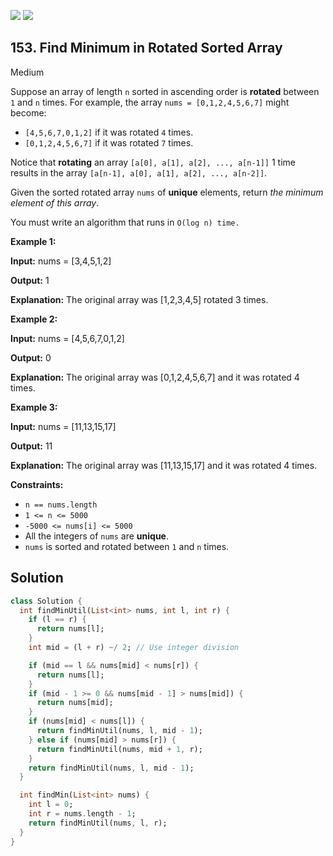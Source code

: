 [![](https://img.shields.io/github/stars/LeetCode-in-Dart/LeetCode-in-Dart?label=Stars&style=flat-square)](https://github.com/LeetCode-in-Dart/LeetCode-in-Dart)
[![](https://img.shields.io/github/forks/LeetCode-in-Dart/LeetCode-in-Dart?label=Fork%20me%20on%20GitHub%20&style=flat-square)](https://github.com/LeetCode-in-Dart/LeetCode-in-Dart/fork)

## 153\. Find Minimum in Rotated Sorted Array

Medium

Suppose an array of length `n` sorted in ascending order is **rotated** between `1` and `n` times. For example, the array `nums = [0,1,2,4,5,6,7]` might become:

*   `[4,5,6,7,0,1,2]` if it was rotated `4` times.
*   `[0,1,2,4,5,6,7]` if it was rotated `7` times.

Notice that **rotating** an array `[a[0], a[1], a[2], ..., a[n-1]]` 1 time results in the array `[a[n-1], a[0], a[1], a[2], ..., a[n-2]]`.

Given the sorted rotated array `nums` of **unique** elements, return _the minimum element of this array_.

You must write an algorithm that runs in `O(log n) time.`

**Example 1:**

**Input:** nums = [3,4,5,1,2]

**Output:** 1

**Explanation:** The original array was [1,2,3,4,5] rotated 3 times.

**Example 2:**

**Input:** nums = [4,5,6,7,0,1,2]

**Output:** 0

**Explanation:** The original array was [0,1,2,4,5,6,7] and it was rotated 4 times.

**Example 3:**

**Input:** nums = [11,13,15,17]

**Output:** 11

**Explanation:** The original array was [11,13,15,17] and it was rotated 4 times.

**Constraints:**

*   `n == nums.length`
*   `1 <= n <= 5000`
*   `-5000 <= nums[i] <= 5000`
*   All the integers of `nums` are **unique**.
*   `nums` is sorted and rotated between `1` and `n` times.

## Solution

```dart
class Solution {
  int findMinUtil(List<int> nums, int l, int r) {
    if (l == r) {
      return nums[l];
    }
    int mid = (l + r) ~/ 2; // Use integer division

    if (mid == l && nums[mid] < nums[r]) {
      return nums[l];
    }
    if (mid - 1 >= 0 && nums[mid - 1] > nums[mid]) {
      return nums[mid];
    }
    if (nums[mid] < nums[l]) {
      return findMinUtil(nums, l, mid - 1);
    } else if (nums[mid] > nums[r]) {
      return findMinUtil(nums, mid + 1, r);
    }
    return findMinUtil(nums, l, mid - 1);
  }

  int findMin(List<int> nums) {
    int l = 0;
    int r = nums.length - 1;
    return findMinUtil(nums, l, r);
  }
}
```